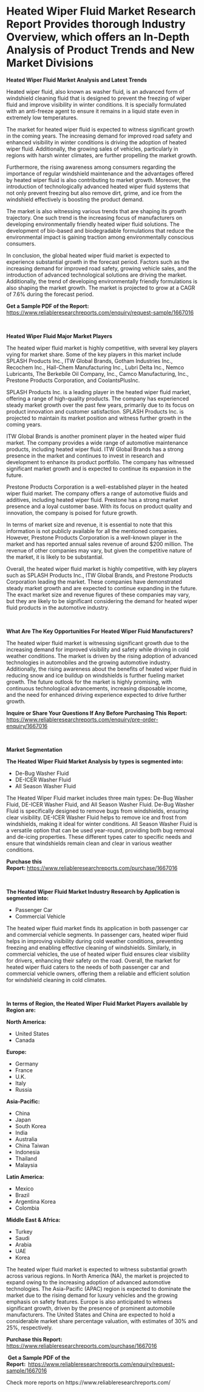 <p><h1>Heated Wiper Fluid Market Research Report Provides thorough Industry Overview, which offers an In-Depth Analysis of Product Trends and New Market Divisions</h1></p><p><strong>Heated Wiper Fluid Market Analysis and Latest Trends</strong></p>
<p><p>Heated wiper fluid, also known as washer fluid, is an advanced form of windshield cleaning fluid that is designed to prevent the freezing of wiper fluid and improve visibility in winter conditions. It is specially formulated with an anti-freeze agent to ensure it remains in a liquid state even in extremely low temperatures.</p><p>The market for heated wiper fluid is expected to witness significant growth in the coming years. The increasing demand for improved road safety and enhanced visibility in winter conditions is driving the adoption of heated wiper fluid. Additionally, the growing sales of vehicles, particularly in regions with harsh winter climates, are further propelling the market growth.</p><p>Furthermore, the rising awareness among consumers regarding the importance of regular windshield maintenance and the advantages offered by heated wiper fluid is also contributing to market growth. Moreover, the introduction of technologically advanced heated wiper fluid systems that not only prevent freezing but also remove dirt, grime, and ice from the windshield effectively is boosting the product demand.</p><p>The market is also witnessing various trends that are shaping its growth trajectory. One such trend is the increasing focus of manufacturers on developing environmentally friendly heated wiper fluid solutions. The development of bio-based and biodegradable formulations that reduce the environmental impact is gaining traction among environmentally conscious consumers.</p><p>In conclusion, the global heated wiper fluid market is expected to experience substantial growth in the forecast period. Factors such as the increasing demand for improved road safety, growing vehicle sales, and the introduction of advanced technological solutions are driving the market. Additionally, the trend of developing environmentally friendly formulations is also shaping the market growth. The market is projected to grow at a CAGR of 7.6% during the forecast period.</p></p>
<p><strong>Get a Sample PDF of the Report:&nbsp;</strong> <a href="https://www.reliableresearchreports.com/enquiry/request-sample/1667016">https://www.reliableresearchreports.com/enquiry/request-sample/1667016</a></p>
<p>&nbsp;</p>
<p><strong>Heated Wiper Fluid Major Market Players</strong></p>
<p><p>The heated wiper fluid market is highly competitive, with several key players vying for market share. Some of the key players in this market include SPLASH Products Inc., ITW Global Brands, Gotham Industries Inc., Recochem Inc., Hall-Chem Manufacturing Inc., Lubri Delta Inc., Nemco Lubricants, The Berkebile Oil Company, Inc., Camco Manufacturing, Inc., Prestone Products Corporation, and CoolantsPlusInc. </p><p>SPLASH Products Inc. is a leading player in the heated wiper fluid market, offering a range of high-quality products. The company has experienced steady market growth over the past few years, primarily due to its focus on product innovation and customer satisfaction. SPLASH Products Inc. is projected to maintain its market position and witness further growth in the coming years. </p><p>ITW Global Brands is another prominent player in the heated wiper fluid market. The company provides a wide range of automotive maintenance products, including heated wiper fluid. ITW Global Brands has a strong presence in the market and continues to invest in research and development to enhance its product portfolio. The company has witnessed significant market growth and is expected to continue its expansion in the future. </p><p>Prestone Products Corporation is a well-established player in the heated wiper fluid market. The company offers a range of automotive fluids and additives, including heated wiper fluid. Prestone has a strong market presence and a loyal customer base. With its focus on product quality and innovation, the company is poised for future growth. </p><p>In terms of market size and revenue, it is essential to note that this information is not publicly available for all the mentioned companies. However, Prestone Products Corporation is a well-known player in the market and has reported annual sales revenue of around $200 million. The revenue of other companies may vary, but given the competitive nature of the market, it is likely to be substantial.</p><p>Overall, the heated wiper fluid market is highly competitive, with key players such as SPLASH Products Inc., ITW Global Brands, and Prestone Products Corporation leading the market. These companies have demonstrated steady market growth and are expected to continue expanding in the future. The exact market size and revenue figures of these companies may vary, but they are likely to be significant considering the demand for heated wiper fluid products in the automotive industry.</p></p>
<p>&nbsp;</p>
<p><strong>What Are The Key Opportunities For Heated Wiper Fluid Manufacturers?</strong></p>
<p><p>The heated wiper fluid market is witnessing significant growth due to the increasing demand for improved visibility and safety while driving in cold weather conditions. The market is driven by the rising adoption of advanced technologies in automobiles and the growing automotive industry. Additionally, the rising awareness about the benefits of heated wiper fluid in reducing snow and ice buildup on windshields is further fueling market growth. The future outlook for the market is highly promising, with continuous technological advancements, increasing disposable income, and the need for enhanced driving experience expected to drive further growth.</p></p>
<p><strong>Inquire or Share Your Questions If Any Before Purchasing This Report:</strong> <a href="https://www.reliableresearchreports.com/enquiry/pre-order-enquiry/1667016">https://www.reliableresearchreports.com/enquiry/pre-order-enquiry/1667016</a></p>
<p>&nbsp;</p>
<p><strong>Market Segmentation</strong></p>
<p><strong>The Heated Wiper Fluid Market Analysis by types is segmented into:</strong></p>
<p><ul><li>De-Bug Washer Fluid</li><li>DE-ICER Washer Fluid</li><li>All Season Washer Fluid</li></ul></p>
<p><p>The Heated Wiper Fluid market includes three main types: De-Bug Washer Fluid, DE-ICER Washer Fluid, and All Season Washer Fluid. De-Bug Washer Fluid is specifically designed to remove bugs from windshields, ensuring clear visibility. DE-ICER Washer Fluid helps to remove ice and frost from windshields, making it ideal for winter conditions. All Season Washer Fluid is a versatile option that can be used year-round, providing both bug removal and de-icing properties. These different types cater to specific needs and ensure that windshields remain clean and clear in various weather conditions.</p></p>
<p><strong>Purchase this Report:&nbsp;</strong><a href="https://www.reliableresearchreports.com/purchase/1667016">https://www.reliableresearchreports.com/purchase/1667016</a></p>
<p>&nbsp;</p>
<p><strong>The Heated Wiper Fluid Market Industry Research by Application is segmented into:</strong></p>
<p><ul><li>Passenger Car</li><li>Commercial Vehicle</li></ul></p>
<p><p>The heated wiper fluid market finds its application in both passenger car and commercial vehicle segments. In passenger cars, heated wiper fluid helps in improving visibility during cold weather conditions, preventing freezing and enabling effective cleaning of windshields. Similarly, in commercial vehicles, the use of heated wiper fluid ensures clear visibility for drivers, enhancing their safety on the road. Overall, the market for heated wiper fluid caters to the needs of both passenger car and commercial vehicle owners, offering them a reliable and efficient solution for windshield cleaning in cold climates.</p></p>
<p>&nbsp;</p>
<p><strong>In terms of Region, the Heated Wiper Fluid Market Players available by Region are:</strong></p>
<p>
    <p> <strong> North America: </strong>
        <ul>
            <li>United States</li>
            <li>Canada</li>
        </ul>
        </p> 
    <p> <strong> Europe: </strong>
        <ul>
            <li>Germany</li>
            <li>France</li>
            <li>U.K.</li>
            <li>Italy</li>
            <li>Russia</li>
        </ul>
        </p> 
    <p> <strong> Asia-Pacific: </strong>
        <ul>
            <li>China</li>
            <li>Japan</li>
            <li>South Korea</li>
            <li>India</li>
            <li>Australia</li>
            <li>China Taiwan</li>
            <li>Indonesia</li>
            <li>Thailand</li>
            <li>Malaysia</li>
        </ul>
        </p> 
    <p> <strong> Latin America: </strong>
        <ul>
            <li>Mexico</li>
            <li>Brazil</li>
            <li>Argentina Korea</li>
            <li>Colombia</li>
        </ul>
        </p> 
    <p> <strong> Middle East & Africa: </strong>
        <ul>
            <li>Turkey</li>
            <li>Saudi</li>
            <li>Arabia</li>
            <li>UAE</li>
            <li>Korea</li>
        </ul>
    </p>
    </p>
<p><p>The heated wiper fluid market is expected to witness substantial growth across various regions. In North America (NA), the market is projected to expand owing to the increasing adoption of advanced automotive technologies. The Asia-Pacific (APAC) region is expected to dominate the market due to the rising demand for luxury vehicles and the growing emphasis on safety features. Europe is also anticipated to witness significant growth, driven by the presence of prominent automobile manufacturers. The United States and China are expected to hold a considerable market share percentage valuation, with estimates of 30% and 25%, respectively.</p></p>
<p><strong>Purchase this Report: </strong><a href="https://www.reliableresearchreports.com/purchase/1667016">https://www.reliableresearchreports.com/purchase/1667016</a></p>
<p>&nbsp;<strong>Get a Sample PDF of the Report:&nbsp;&nbsp;</strong><a href="https://www.reliableresearchreports.com/enquiry/request-sample/1667016">https://www.reliableresearchreports.com/enquiry/request-sample/1667016</a></p>
<p><strong></strong></p>
<p>Check more reports on https://www.reliableresearchreports.com/</p>